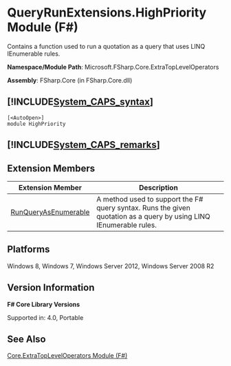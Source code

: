# QueryRunExtensions.HighPriority Module (F#)

Contains a function used to run a quotation as a query that uses LINQ IEnumerable rules.

**Namespace/Module Path**: Microsoft.FSharp.Core.ExtraTopLevelOperators

**Assembly**: FSharp.Core (in FSharp.Core.dll)


## [!INCLUDE[System_CAPS_syntax](//System/Token/System_CAPS_syntax_md.md)]

```
[<AutoOpen>]
module HighPriority
```

## [!INCLUDE[System_CAPS_remarks](//System/Token/System_CAPS_remarks_md.md)]

## Extension Members


|Extension Member|Description|
|----------------|-----------|
|[RunQueryAsEnumerable](http://msdn.microsoft.com/en-us/library/35b75b8f-0b17-452b-a3f6-b3e52b9ad6e9)|A method used to support the F# query syntax. Runs the given quotation as a query by using LINQ IEnumerable rules.|

## Platforms
Windows 8, Windows 7, Windows Server 2012, Windows Server 2008 R2


## Version Information
**F# Core Library Versions**

Supported in: 4.0, Portable




## See Also
[Core.ExtraTopLevelOperators Module &#40;F&#35;&#41;](Core.ExtraTopLevelOperators+Module+28%F%2329%.md)

